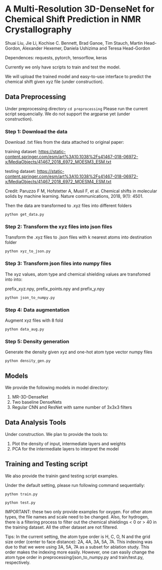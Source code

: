 # A Multi-Resolution 3D-DenseNet for Chemical Shift Prediction in NMR Crystallography

Shuai Liu, Jie Li, Kochise C. Bennett, Brad Ganoe, Tim Stauch, Martin Head-Gordon, Alexander Hexemer, Daniela Ushizima and Teresa Head-Gordon


Dependences: requests, pytorch, tensorflow, keras

Currently we only have scripts to train and test the model.

We will upload the trained model and easy-to-use interface to predict the chemical shift given xyz file (under construction).


## Data Preprocessing
Under preprocessing directory
`cd preprocessing`
Please run the current script sequencially. We do not support the argparse yet (under construction).

### Step 1: Download the data
Download .txt files from the data attached to original paper:

training dataset: 
https://static-content.springer.com/esm/art%3A10.1038%2Fs41467-018-06972-x/MediaObjects/41467_2018_6972_MOESM3_ESM.txt

testing dataset:
https://static-content.springer.com/esm/art%3A10.1038%2Fs41467-018-06972-x/MediaObjects/41467_2018_6972_MOESM4_ESM.txt

Credit:
Paruzzo F M, Hofstetter A, Musil F, et al. Chemical shifts in molecular solids by machine learning. Nature communications, 2018, 9(1): 4501.

Then the data are transformed to .xyz files into different folders

`python get_data.py`

### Step 2: Transform the xyz files into json files
Transform the .xyz files to .json files with k nearest atoms into destination folder

`python xyz_to_json.py`

### Step 3: Transform json files into numpy files 
The xyz values, atom type and chemical shielding values are transfomed into into:

prefix_xyz.npy, prefix_points.npy and prefix_y.npy

`python json_to_numpy.py`

### Step 4: Data augmentation
Augment xyz files with 8 fold

`python data_aug.py`

### Step 5: Density generation
Generate the density given xyz and one-hot atom type vector numpy files

`python density_gen.py`


## Models
We provide the following models in model directory:
1) MR-3D-DenseNet
2) Two baseline DenseNets
3) Regular CNN and ResNet with same number of 3x3x3 filters

## Data Analysis Tools
Under construction. We plan to provide the tools to:
1) Plot the density of input, intermediate layers and weights
2) PCA for the intermediate layers to interpret the model

## Training and Testing script
We also provide the trainin gand testing script examples. 

Under the default setting, please run following command sequentially:

`python train.py`

`python test.py`

IMPORTANT: these two only provide examples for oxygen. For other atom types, the file names and scale need to be changed. Also, for hydrogen, there is a filtering process to filter out the chemical shieldings < 0 or > 40 in the training dataset. All the other dataset are not filtered.

Tips: In the current setting, the atom type order is H, C, O, N and the grid size order (center to face distance): 2A, 4A, 3A, 5A, 7A. This indexing was due to that we were using 3A, 5A, 7A as a subset for ablation study. This order makes the indexing more easily. However, one can easily change the atom type order in preprocessing/json_to_numpy.py and train/test.py, respectively. 


